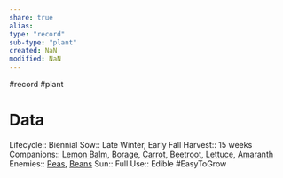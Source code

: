 ```yaml
---
share: true
alias: 
type: "record"
sub-type: "plant"
created: NaN 
modified: NaN
---
```

#record #plant 
# Data
Lifecycle:: Biennial
Sow:: Late Winter, Early Fall
Harvest:: 15 weeks
Companions:: [Lemon Balm](./Lemon%20Balm.md), [Borage](./Borage.md), [Carrot](Carrot.md), [Beetroot](./Beetroot.md), [Lettuce](./Lettuce.md), [Amaranth](./Amaranth.md)
Enemies:: [Peas](./Peas.md), [Beans](Beans.md)
Sun:: Full
Use:: Edible
#EasyToGrow 